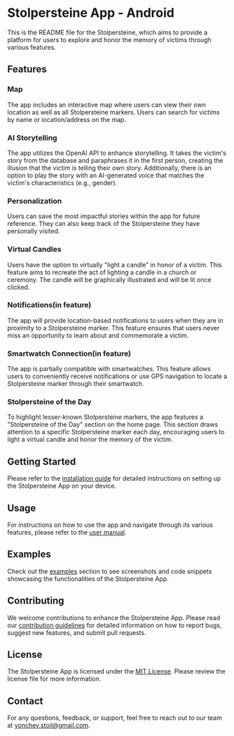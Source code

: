 # Stolpersteine App - Android

This is the README file for the Stolpersteine, which aims to provide a platform for users to explore and honor the memory of victims through various features.

## Features

### Map

The app includes an interactive map where users can view their own location as well as all Stolpersteine markers. Users can search for victims by name or location/address on the map.

### AI Storytelling

The app utilizes the OpenAI API to enhance storytelling. It takes the victim's story from the database and paraphrases it in the first person, creating the illusion that the victim is telling their own story. Additionally, there is an option to play the story with an AI-generated voice that matches the victim's characteristics (e.g., gender).

### Personalization

Users can save the most impactful stories within the app for future reference. They can also keep track of the Stolpersteine they have personally visited.

### Virtual Candles

Users have the option to virtually "light a candle" in honor of a victim. This feature aims to recreate the act of lighting a candle in a church or ceremony. The candle will be graphically illustrated and will be lit once clicked.

### Notifications(in feature)

The app will provide location-based notifications to users when they are in proximity to a Stolpersteine marker. This feature ensures that users never miss an opportunity to learn about and commemorate a victim.

### Smartwatch Connection(in feature)

The app is partially compatible with smartwatches. This feature allows users to conveniently receive notifications or use GPS navigation to locate a Stolpersteine marker through their smartwatch.

### Stolpersteine of the Day

To highlight lesser-known Stolpersteine markers, the app features a "Stolpersteine of the Day" section on the home page. This section draws attention to a specific Stolpersteine marker each day, encouraging users to light a virtual candle and honor the memory of the victim.

## Getting Started

Please refer to the [installation guide](installation.md) for detailed instructions on setting up the Stolpersteine App on your device.

## Usage

For instructions on how to use the app and navigate through its various features, please refer to the [user manual](user_manual.md).

## Examples

Check out the [examples](examples.md) section to see screenshots and code snippets showcasing the functionalities of the Stolpersteine App.

## Contributing

We welcome contributions to enhance the Stolpersteine App. Please read our [contribution guidelines](contributing.md) for detailed information on how to report bugs, suggest new features, and submit pull requests.

## License

The Stolpersteine App is licensed under the [MIT License](LICENSE.md). Please review the license file for more information.

## Contact

For any questions, feedback, or support, feel free to reach out to our team at [yonchev.stoil@gmail.com](mailto:yonchev,stoil@gmail.com).